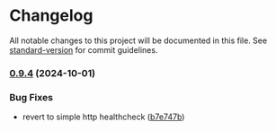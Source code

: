# Changelog

All notable changes to this project will be documented in this file. See [standard-version](https://github.com/conventional-changelog/standard-version) for commit guidelines.

### [0.9.4](https://github.com/Seven-of-Di/ben/compare/v0.9.3...v0.9.4) (2024-10-01)


### Bug Fixes

* revert to simple http healthcheck ([b7e747b](https://github.com/Seven-of-Di/ben/commit/b7e747b885379862229c58bc280e3cd523b1be56))
